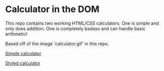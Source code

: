 # Calculator in the DOM

This repo contains two working HTML/CSS calculators. One is simple and only does addition. One is completely badass and can handle basic arithmetic!

Based off of the image 'calculator.gif' in this repo.

[Simple calculator](http://agentkenny.github.io/Calculator)

[Styled calculator](http://agentkenny.github.io/Calculator/calculator)
